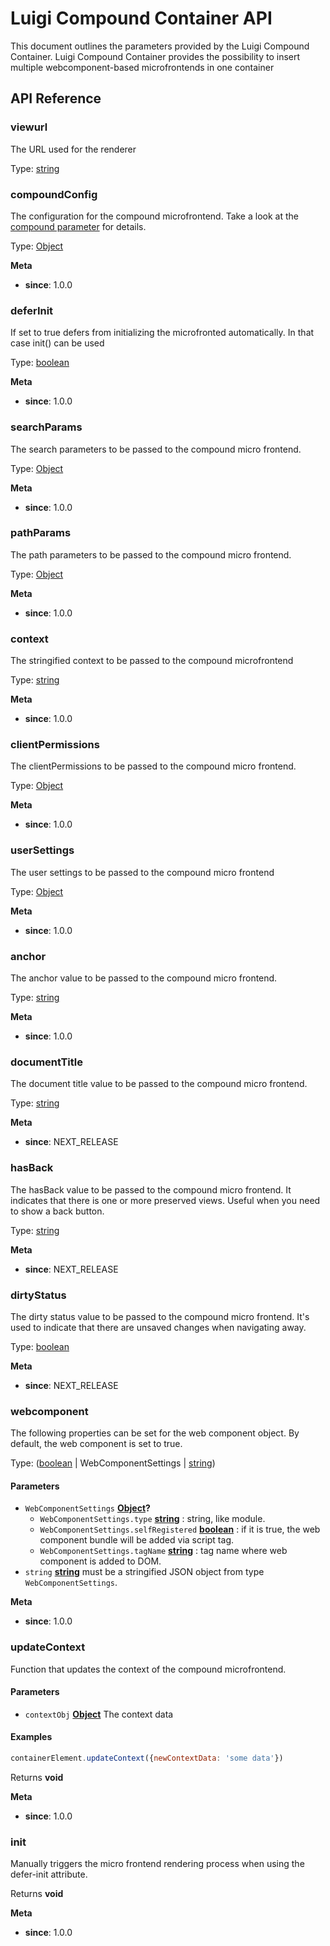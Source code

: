<!-- meta
{
  "node": {
    "label": "Luigi Compound Container API",
    "category": {
      "label": "API Reference",
      "collapsible": true
    },
    "metaData": {
      "categoryPosition": 6,
      "position": 4
    }
  }
}
meta -->

# Luigi Compound Container API

This document outlines the parameters provided by the Luigi Compound Container. Luigi Compound Container provides the possibility to insert multiple webcomponent-based microfrontends in one container 

## API Reference

<!-- Generated by documentation.js. Update this documentation by updating the source code. -->

### viewurl

The URL used for the renderer

Type: [string](https://developer.mozilla.org/docs/Web/JavaScript/Reference/Global_Objects/String)

### compoundConfig

The configuration for the compound microfrontend.
Take a look at the [compound parameter](https://docs.luigi-project.io/docs/navigation-parameters-reference/?section=compound) for details. 

Type: [Object](https://developer.mozilla.org/docs/Web/JavaScript/Reference/Global_Objects/Object)

**Meta**

-   **since**: 1.0.0

### deferInit

If set to true defers from initializing the microfronted automatically. In that case init() can be used

Type: [boolean](https://developer.mozilla.org/docs/Web/JavaScript/Reference/Global_Objects/Boolean)

**Meta**

-   **since**: 1.0.0

### searchParams

The search parameters to be passed to the compound micro frontend.

Type: [Object](https://developer.mozilla.org/docs/Web/JavaScript/Reference/Global_Objects/Object)

**Meta**

-   **since**: 1.0.0

### pathParams

The path parameters to be passed to the compound micro frontend.

Type: [Object](https://developer.mozilla.org/docs/Web/JavaScript/Reference/Global_Objects/Object)

**Meta**

-   **since**: 1.0.0

### context

The stringified context to be passed to the compound microfrontend

Type: [string](https://developer.mozilla.org/docs/Web/JavaScript/Reference/Global_Objects/String)

**Meta**

-   **since**: 1.0.0

### clientPermissions

The clientPermissions to be passed to the compound micro frontend.

Type: [Object](https://developer.mozilla.org/docs/Web/JavaScript/Reference/Global_Objects/Object)

**Meta**

-   **since**: 1.0.0

### userSettings

The user settings to be passed to the compound micro frontend

Type: [Object](https://developer.mozilla.org/docs/Web/JavaScript/Reference/Global_Objects/Object)

**Meta**

-   **since**: 1.0.0

### anchor

The anchor value to be passed to the compound micro frontend.

Type: [string](https://developer.mozilla.org/docs/Web/JavaScript/Reference/Global_Objects/String)

**Meta**

-   **since**: 1.0.0

### documentTitle

The document title value to be passed to the compound micro frontend.

Type: [string](https://developer.mozilla.org/docs/Web/JavaScript/Reference/Global_Objects/String)

**Meta**

-   **since**: NEXT_RELEASE

### hasBack

The hasBack value to be passed to the compound micro frontend.
It indicates that there is one or more preserved views. Useful when you need to show a back button.

Type: [string](https://developer.mozilla.org/docs/Web/JavaScript/Reference/Global_Objects/String)

**Meta**

-   **since**: NEXT_RELEASE

### dirtyStatus

The dirty status value to be passed to the compound micro frontend.
It's used to indicate that there are unsaved changes when navigating away.

Type: [boolean](https://developer.mozilla.org/docs/Web/JavaScript/Reference/Global_Objects/Boolean)

**Meta**

-   **since**: NEXT_RELEASE

### webcomponent

The following properties can be set for the web component object. By default, the web component is set to true.

Type: ([boolean](https://developer.mozilla.org/docs/Web/JavaScript/Reference/Global_Objects/Boolean) | WebComponentSettings | [string](https://developer.mozilla.org/docs/Web/JavaScript/Reference/Global_Objects/String))

#### Parameters

-   `WebComponentSettings` **[Object](https://developer.mozilla.org/docs/Web/JavaScript/Reference/Global_Objects/Object)?** 
    -   `WebComponentSettings.type` **[string](https://developer.mozilla.org/docs/Web/JavaScript/Reference/Global_Objects/String)** : string, like module.
    -   `WebComponentSettings.selfRegistered` **[boolean](https://developer.mozilla.org/docs/Web/JavaScript/Reference/Global_Objects/Boolean)** : if it is true, the web component bundle will be added via script tag.
    -   `WebComponentSettings.tagName` **[string](https://developer.mozilla.org/docs/Web/JavaScript/Reference/Global_Objects/String)** : tag name where web component is added to DOM.
-   `string` **[string](https://developer.mozilla.org/docs/Web/JavaScript/Reference/Global_Objects/String)** must be a stringified JSON object from type `WebComponentSettings`.

**Meta**

-   **since**: 1.0.0

### updateContext

Function that updates the context of the compound microfrontend.

#### Parameters

-   `contextObj` **[Object](https://developer.mozilla.org/docs/Web/JavaScript/Reference/Global_Objects/Object)** The context data

#### Examples

```javascript
containerElement.updateContext({newContextData: 'some data'})
```

Returns **void** 

**Meta**

-   **since**: 1.0.0

### init

Manually triggers the micro frontend rendering process when using the defer-init attribute.

Returns **void** 

**Meta**

-   **since**: 1.0.0
